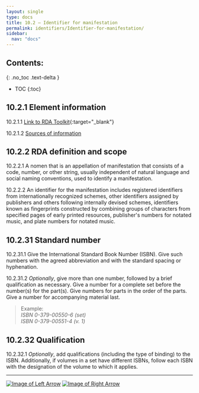 ```yaml
---
layout: single
type: docs
title: 10.2 — Identifier for manifestation
permalink: identifiers/Identifier-for-manifestation/
sidebar:
  nav: "docs"
---
```


## Contents:
{: .no_toc .text-delta }

- TOC
{:toc}

## 10.2.1 Element information

<a name="10.2.1.1">10.2.1.1</a> [Link to RDA Toolkit](https://beta.rdatoolkit.org/Content/Index?externalId=en-US_ala-95f6a60f-3d2b-32d8-9486-cf810708d4ba){:target="_blank"}

<a name="10.2.1.2">10.2.1.2</a> [Sources of information](/DCRMR/identifiers/#10011-sources-of-information)

## 10.2.2 RDA definition and scope

<a name="10.2.2.1">10.2.2.1</a> A nomen that is an appellation of manifestation that consists of a code, number, or other string, usually independent of natural language and social naming conventions, used to identify a manifestation.

<a name="10.2.2.2">10.2.2.2</a> An identifier for the manifestation includes registered identifiers from internationally recognized schemes, other identifiers assigned by publishers and others following internally devised schemes, identifiers known as fingerprints constructed by combining groups of characters from specified pages of early printed resources, publisher's numbers for notated music, and plate numbers for notated music.

## 10.2.31 Standard number

<a name="10.2.31.1">10.2.31.1</a> Give the International Standard Book Number (ISBN). Give such numbers with the agreed abbreviation and with the standard spacing or hyphenation.

<a name="10.2.31.2">10.2.31.2</a> *Optionally*, give more than one number, followed by a brief qualification as necessary. Give a number for a complete set before the number(s) for the part(s). Give numbers for parts in the order of the parts. Give a number for accompanying material last.

>Example:   
> <CITE>ISBN 0-379-00550-6 (set)</CITE>  
> <CITE>ISBN 0-379-00551-4 (v. 1)</CITE>

## 10.2.32 Qualification  

<a name="10.2.32.1">10.2.32.1</a> *Optionally*, add qualifications (including the type of binding) to the ISBN. Additionally, if volumes in a set have different ISBNs, follow each ISBN with the designation of the volume to which it applies.

---

[![Image of Left Arrow](https://rbms-bsc.github.io/DCRMR/assets/pictures/navigation/Arrow_Left.png "10.22 — Term of availability")](/DCRMR/identifiers/Term-of-availability/) [![Image of Right Arrow](https://rbms-bsc.github.io/DCRMR/assets/pictures/navigation/Arrow_Right.png "10.21 — Fingerprint")](/DCRMR/identifiers/Fingerprint/)
